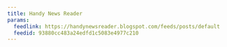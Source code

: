 ```yaml
---
title: Handy News Reader
params:
  feedlink: https://handynewsreader.blogspot.com/feeds/posts/default
  feedid: 93880cc483a24edfd1c5083e4977c210
---
```

